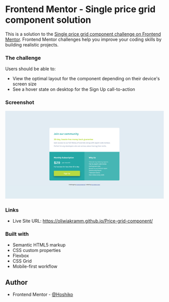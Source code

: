 # Frontend Mentor - Single price grid component solution

This is a solution to the [Single price grid component challenge on Frontend Mentor](https://www.frontendmentor.io/challenges/single-price-grid-component-5ce41129d0ff452fec5abbbc). Frontend Mentor challenges help you improve your coding skills by building realistic projects.

### The challenge

Users should be able to:

- View the optimal layout for the component depending on their device's screen size
- See a hover state on desktop for the Sign Up call-to-action

### Screenshot

![](./images/screenShot.png)

### Links

- Live Site URL: https://oliwiakramm.github.io/Price-grid-component/

### Built with

- Semantic HTML5 markup
- CSS custom properties
- Flexbox
- CSS Grid
- Mobile-first workflow

## Author

- Frontend Mentor - [@Hoshiko](https://www.frontendmentor.io/profile/oliwiakramm)
